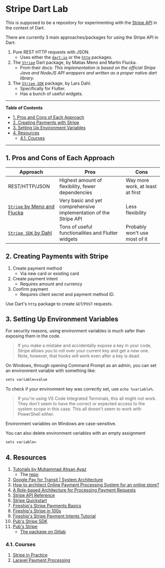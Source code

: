 # Stripe Dart Lab

This is supposed to be a repository for experimenting with the [Stripe API][stripe_hq] in the context of Dart.

There are currently 3 main approaches/packages for using the Stripe API in Dart:

1. Pure REST HTTP requests with JSON.
    - Uses either the [`dart:io`][dart_io] or the [`http`][http_dart] packages.
1. The [`Stripe`][stripe_dart] Dart package, by Matias Meno and Martin Flucka.
    - From their docs: *This implementation is based on the official Stripe Java and NodeJS API wrappers and written as a proper native dart library.*
1. The [`Stripe SDK`][stripe_sdk_dart] package, by Lars Dahl.
    - Specifically for Flutter.
    - Has a bunch of useful widgets.


[dart_io]: https://api.dart.dev/stable/2.10.4/dart-io/dart-io-library.html
[http_dart]: https://pub.dev/packages/http
[stripe_dart]: https://pub.dev/packages/stripe
[stripe_hq]: https://github.com/stripe
[stripe_sdk_dart]: https://pub.dev/packages/stripe_sdk

---

**Table of Contents**

<!-- TOC depthFrom:2 -->

- [1. Pros and Cons of Each Approach](#1-pros-and-cons-of-each-approach)
- [2. Creating Payments with Stripe](#2-creating-payments-with-stripe)
- [3. Setting Up Environment Variables](#3-setting-up-environment-variables)
- [4. Resources](#4-resources)
    - [4.1. Courses](#41-courses)

<!-- /TOC -->

---

## 1. Pros and Cons of Each Approach

| Approach                                   | Pros                                                              | Cons                             |
| ------------------------------------------ | ----------------------------------------------------------------- | -------------------------------- |
| REST/HTTP/JSON                             | Highest amount of flexibility, fewer dependencies                 | Way more work, at least at first |
| [`Stripe` by Meno and Flucka][stripe_dart] | Very basic and yet comprehensive implementation of the Stripe API | Less flexibility                 |
| [`Stripe SDK` by Dahl][stripe_sdk_dart]    | Tons of useful functionalities and Flutter widgets                | Probably won't use most of it    |

## 2. Creating Payments with Stripe

1. Create payment method
    - Via new card or existing card
1. Create payment intent
    - Requires amount and currency
1. Confirm payment
    - Requires client secret and payment method ID.

Use Dart's `http` package to create `GET`/`POST` requests.

## 3. Setting Up Environment Variables

For security reasons, using environment variables is much safer than exposing them in the code.

> If you make a mistake and accidentally expose a key in your code, Stripe allows you to roll over your current key and get a new one. Note, however, that hooks will work even after a key is dead.

On Windows, through opening Command Prompt as an admin, you can set an environment variable with something like:

```cmd
setx variable=value
```

To check if your environment key was correctly set, use `echo %variable%`.

> If you're using VS Code Integrated Terminals, this all might not work. They don't seem to have the correct or expected access to the system scope in this case. This all doesn't seem to work with PowerShell either.

Environment variables on Windows are case-sensitive.

You can also delete environment variables with an empty assignment

```cmd
setx variable=
```

## 4. Resources

1. [Tutorials by Muhammad Ahsan Ayaz][tutorial_muhammad]
    - The [repo][tutorial_muhammad_github]
1. [Google Pay for Transit | System Architecture][google_pay]
1. [How to architect Online Payment Processing System for an online store?][how_to_architect_online_payment_medium]
1. [A Role-based Architecture for Processing Payment Requests][role_based_architecture]
1. [Stripe API Reference][stripe_api]
1. [Stripe Quickstart][stripe_quickstart]
1. [Fireship's Stripe Payments Basics][fireship_basics]
1. [Fireship's Stripe in 100s][fireship_100]
1. [Fireship's Stripe Payment Intents Tutorial][fireship_tutorial]
1. [Pub's Stripe SDK][pub_stripe_sdk]
1. [Pub's Stripe][pub_stripe]
    - [The package on Gitlab][stripe_gitlab]


[fireship_100]: https://www.youtube.com/watch?v=7edR32QVp_A
[fireship_basics]: https://www.youtube.com/watch?v=1XKRxeo9414&feature=youtu.be
[fireship_tutorial]: https://fireship.io/lessons/stripe-payment-intents-tutorial/
[google_pay]: https://developers.google.com/pay/transit/guides/system-architecture
[how_to_architect_online_payment_medium]: https://medium.com/get-ally/how-to-architect-online-payment-processing-system-for-an-online-store-6dc84350a39
[pub_stripe]: https://pub.dev/packages/stripe
[pub_stripe_sdk]: https://pub.dev/packages/stripe_sdk
[role_based_architecture]: https://w3c.github.io/webpayments/proposals/architecture/
[stripe_api]: https://stripe.com/docs/api
[stripe_gitlab]: https://gitlab.com/exitlive/stripe-dart
[stripe_quickstart]: https://stripe.com/docs/development/quickstart
[tutorial_muhammad]: https://youtu.be/C0yptHbL2U8
[tutorial_muhammad_github]: https://github.com/AhsanAyaz/flutter_stripe_payments

### 4.1. Courses

1. [Stripe in Practice][stripe_in_practice]
1. [Laravel Payment Processing][laravel_payment_processing]


[laravel_payment_processing]: https://www.udemy.com/course/laravel-payment-processing-integrating-the-best-gateways-paypal-stripe/
[stripe_in_practice]: https://www.udemy.com/course/stripe-course/
